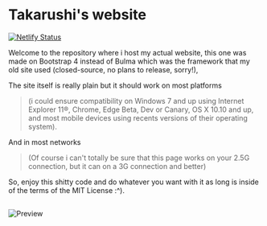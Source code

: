 # Takarushi's website

[![Netlify Status](https://api.netlify.com/api/v1/badges/27c58edb-95b4-49fc-807f-3de6b639addd/deploy-status)](https://app.netlify.com/sites/takarushi/deploys)

Welcome to the repository where i host my actual website, this one was made on Bootstrap 4 instead of Bulma which was the framework that my old site used (closed-source, no plans to release, sorry!), 

The site itself is really plain but it should work on most platforms 
>(i could ensure compatibility on Windows 7 and up using Internet Explorer 11®, Chrome, Edge Beta, Dev or Canary, OS X 10.10 and up, and most mobile devices using recents versions of their operating system).
 
 And in most networks
  >(Of course i can't totally be sure that this page works on your 2.5G connection, but it can on a 3G connection and better)

So, enjoy this shitty code and do whatever you want with it as long is inside of the terms of the MIT License :^).
##
![Preview](https://i.imgur.com/x5zV5ZC.jpg)


